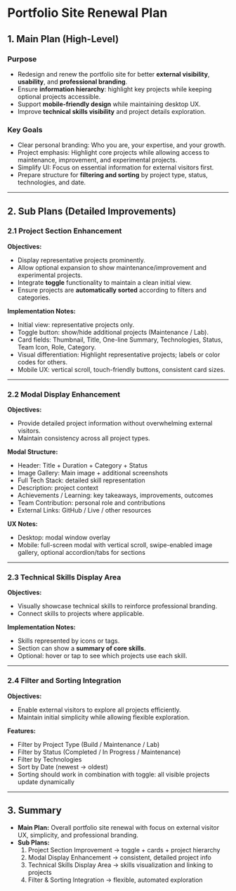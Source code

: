 # Portfolio Site Renewal Plan

## 1. Main Plan (High-Level)

### Purpose
- Redesign and renew the portfolio site for better **external visibility**, **usability**, and **professional branding**.
- Ensure **information hierarchy**: highlight key projects while keeping optional projects accessible.
- Support **mobile-friendly design** while maintaining desktop UX.
- Improve **technical skills visibility** and project details exploration.

### Key Goals
- Clear personal branding: Who you are, your expertise, and your growth.
- Project emphasis: Highlight core projects while allowing access to maintenance, improvement, and experimental projects.
- Simplify UI: Focus on essential information for external visitors first.
- Prepare structure for **filtering and sorting** by project type, status, technologies, and date.

---

## 2. Sub Plans (Detailed Improvements)

### 2.1 Project Section Enhancement

**Objectives:**
- Display representative projects prominently.
- Allow optional expansion to show maintenance/improvement and experimental projects.
- Integrate **toggle** functionality to maintain a clean initial view.
- Ensure projects are **automatically sorted** according to filters and categories.

**Implementation Notes:**
- Initial view: representative projects only.
- Toggle button: show/hide additional projects (Maintenance / Lab).
- Card fields: Thumbnail, Title, One-line Summary, Technologies, Status, Team Icon, Role, Category.
- Visual differentiation: Highlight representative projects; labels or color codes for others.
- Mobile UX: vertical scroll, touch-friendly buttons, consistent card sizes.

---

### 2.2 Modal Display Enhancement

**Objectives:**
- Provide detailed project information without overwhelming external visitors.
- Maintain consistency across all project types.

**Modal Structure:**
- Header: Title + Duration + Category + Status
- Image Gallery: Main image + additional screenshots
- Full Tech Stack: detailed skill representation
- Description: project context
- Achievements / Learning: key takeaways, improvements, outcomes
- Team Contribution: personal role and contributions
- External Links: GitHub / Live / other resources

**UX Notes:**
- Desktop: modal window overlay
- Mobile: full-screen modal with vertical scroll, swipe-enabled image gallery, optional accordion/tabs for sections

---

### 2.3 Technical Skills Display Area

**Objectives:**
- Visually showcase technical skills to reinforce professional branding.
- Connect skills to projects where applicable.

**Implementation Notes:**
- Skills represented by icons or tags.
- Section can show a **summary of core skills**.
- Optional: hover or tap to see which projects use each skill.

---

### 2.4 Filter and Sorting Integration

**Objectives:**
- Enable external visitors to explore all projects efficiently.
- Maintain initial simplicity while allowing flexible exploration.

**Features:**
- Filter by Project Type (Build / Maintenance / Lab)
- Filter by Status (Completed / In Progress / Maintenance)
- Filter by Technologies
- Sort by Date (newest → oldest)
- Sorting should work in combination with toggle: all visible projects update dynamically

---

## 3. Summary

- **Main Plan:** Overall portfolio site renewal with focus on external visitor UX, simplicity, and professional branding.
- **Sub Plans:**  
  1. Project Section Improvement → toggle + cards + project hierarchy  
  2. Modal Display Enhancement → consistent, detailed project info  
  3. Technical Skills Display Area → skills visualization and linking to projects  
  4. Filter & Sorting Integration → flexible, automated exploration
